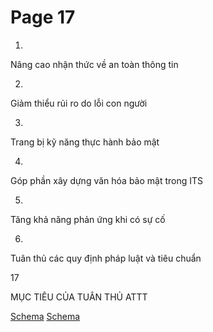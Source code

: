 # Page 17

1.
Nâng cao nhận thức về an toàn thông tin

2.
Giảm thiểu rủi ro do lỗi con người

3.
Trang bị kỹ năng thực hành bảo mật

4.
Góp phần xây dựng văn hóa bảo mật trong ITS

5.
Tăng khả năng phản ứng khi có sự cố

6.
Tuân thủ các quy định pháp luật và tiêu chuẩn

17

MỤC TIÊU CỦA TUÂN THỦ ATTT

[Schema](page_17_img_0.png)
[Schema](page_17_img_1.png)
